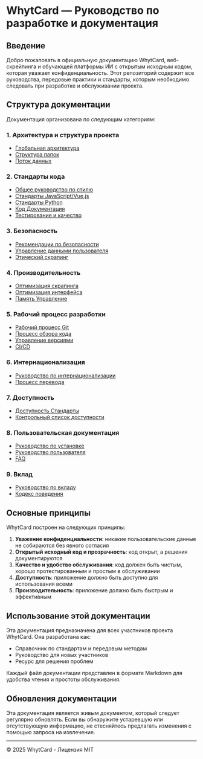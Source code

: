 # WhytCard — Руководство по разработке и документация 

## Введение 

Добро пожаловать в официальную документацию WhytCard, веб-скрейпинга и обучающей платформы ИИ с открытым исходным кодом, которая уважает конфиденциальность. Этот репозиторий содержит все руководства, передовые практики и стандарты, которым необходимо следовать при разработке и обслуживании проекта. 

## Структура документации 

Документация организована по следующим категориям: 

### 1. Архитектура и структура проекта 
- [Глобальная архитектура](./architecture/ARCHITECTURE_EN.md) 
- [Структура папок](./architecture/FOLDER_STRUCTURE_EN.md) 
- [Поток данных](./architecture/DATA_FLOW_EN.md) 

### 2. Стандарты кода 
- [Общее руководство по стилю](./code_standards/STYLE_GUIDE_EN.md) 
- [Стандарты JavaScript/Vue.js](./code_standards/JAVASCRIPT_STANDARDS_EN.md) 
- [Стандарты Python](./code_standards/PYTHON_STANDARDS_EN.md) 
- [Код Документация](./code_standards/CODE_DOCUMENTATION_EN.md) 
- [Тестирование и качество](./code_standards/TESTING_EN.md) 

### 3. Безопасность 
- [Рекомендации по безопасности](./security/SECURITY_PRACTICES_EN.md) 
- [Управление данными пользователя](./security/USER_DATA_EN.md) 
- [Этический скрапинг](./security/ETHICAL_SCRAPING_EN.md) 

### 4. Производительность 
- [Оптимизация скрапинга](./performance/SCRAPING_OPTIMIZATION_EN.md) 
- [Оптимизация интерфейса](./performance/FRONTEND_OPTIMIZATION_EN.md) 
- [Память Управление](./performance/MEMORY_MANAGEMENT_EN.md) 

### 5. Рабочий процесс разработки 
- [Рабочий процесс Git](./workflow/GIT_WORKFLOW_EN.md) 
- [Процесс обзора кода](./workflow/CODE_REVIEW_EN.md) 
- [Управление версиями](./workflow/VERSIONING_EN.md) 
- [CI/CD](./workflow/CI_CD_EN.md) 

### 6. Интернационализация 
- [Руководство по интернационализации](./i18n/I18N_GUIDE_EN.md) 
- [Процесс перевода](./i18n/TRANSLATION_PROCESS_EN.md) 

### 7. Доступность 
- [Доступность Стандарты](./accessibility/ACCESSIBILITY_STANDARDS_EN.md) 
- [Контрольный список доступности](./accessibility/ACCESSIBILITY_CHECKLIST_EN.md) 

### 8. Пользовательская документация 
- [Руководство по установке](./user_docs/INSTALLATION_EN.md) 
- [Руководство пользователя](./user_docs/USER_GUIDE_EN.md) 
- [FAQ](./user_docs/FAQ_EN.md) 

### 9. Вклад 
- [Руководство по вкладу](./contribution/CONTRIBUTING_EN.md) 
- [Кодекс поведения](./contribution/CODE_OF_CONDUCT_EN.md) 

## Основные принципы 

WhytCard построен на следующих принципы: 

1. **Уважение конфиденциальности**: никакие пользовательские данные не собираются без явного согласия 
2. **Открытый исходный код и прозрачность**: код открыт, а решения документируются 
3. **Качество и удобство обслуживания**: код должен быть чистым, хорошо протестированным и простым в обслуживании 
4. **Доступность**: приложение должно быть доступно для использования всеми 
5. **Производительность**: приложение должно быть быстрым и эффективным 

## Использование этой документации 

Эта документация предназначена для всех участников проекта WhytCard. Она разработана как: 

- Справочник по стандартам и передовым методам 
- Руководство для новых участников 
- Ресурс для решения проблем 

Каждый файл документации представлен в формате Markdown для удобства чтения и простоты обслуживания. 

## Обновления документации 

Эта документация является живым документом, который следует регулярно обновлять. Если вы обнаружите устаревшую или отсутствующую информацию, не стесняйтесь предлагать изменения с помощью запроса на извлечение. 

--- 

© 2025 WhytCard - Лицензия MIT